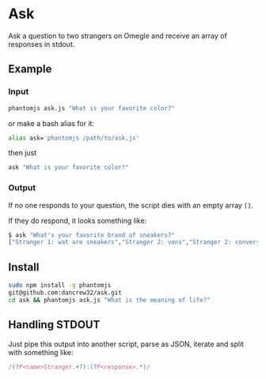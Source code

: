 # Ask

Ask a question to two strangers on Omegle and receive an array of responses in stdout.

## Example

### Input

```bash
phantomjs ask.js "What is your favorite color?"
```

or make a bash alias for it:

```bash
alias ask='phantomjs /path/to/ask.js'
```

then just

```bash
ask "What is your favorite color?"
```

### Output

If no one responds to your question, the script dies with an empty array `[]`.

If they do respond, it looks something like:

```bash
$ ask "What's your favorite brand of sneakers?"
["Stranger 1: wat are sneakers","Stranger 2: vans","Stranger 2: converse"]
```

## Install
```bash
sudo npm install -g phantomjs
git@github.com:dancrew32/ask.git
cd ask && phantomjs ask.js "What is the meaning of life?"
```

## Handling STDOUT

Just pipe this output into another script, 
parse as JSON, iterate and split with something like:

```javascript
/(?P<name>Stranger.+?):(?P<response>.*)/
```
